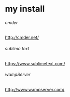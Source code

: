 # my install
###### cmder
http://cmder.net/
###### sublime text
https://www.sublimetext.com/
###### wampServer
http://www.wampserver.com/
